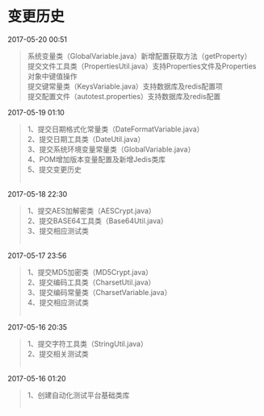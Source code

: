 # 变更历史

2017-05-20 00:51
> 系统变量类（GlobalVariable.java）新增配置获取方法（getProperty）<br>
> 提交文件工具类（PropertiesUtil.java）支持Properties文件及Properties对象中键值操作<br>
> 提交键常量类（KeysVariable.java）支持数据库及redis配置项<br>
> 提交配置文件（autotest.properties）支持数据库及redis配置<br>

2017-05-19 01:10
> 1、提交日期格式化常量类（DateFormatVariable.java）<br>
> 2、提交日期工具类（DateUtil.java）<br>
> 3、提交系统环境变量常量类（GlobalVariable.java）<br>
> 4、POM增加版本变量配置及新增Jedis类库<br>
> 5、提交变更历史<br><br>


2017-05-18 22:30<br>
> 1、提交AES加解密类（AESCrypt.java）<br>
> 2、提交BASE64工具类（Base64Util.java）<br>
> 3、提交相应测试类<br><br>


2017-05-17 23:56<br>
> 1、提交MD5加密类（MD5Crypt.java）<br>
> 2、提交编码工具类（CharsetUtil.java）<br>
> 3、提交编码常量类（CharsetVariable.java）<br>
> 4、提交相应测试类<br><br>


2017-05-16 20:35<br>
> 1、提交字符工具类（StringUtil.java）<br>
> 2、提交相关测试类<br><br>


2017-05-16 01:20<br>
> 1、创建自动化测试平台基础类库<br><br>

